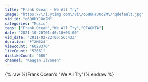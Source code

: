 ```yaml
---
title: "Frank Ocean - We All Try"
image: "https:\/\/i.ytimg.com\/vi\/o6Q6HYJOo2M\/hqdefault.jpg"
vid_id: "o6Q6HYJOo2M"
categories: "Music"
tags: ["Frank Ocean","We All Try","OFWGKTA"]
date: "2021-10-20T01:40:10+03:00"
vid_date: "2011-02-22T06:56:43Z"
duration: "PT2M52S"
viewcount: "6028376"
likeCount: "52661"
dislikeCount: "680"
channel: "Keagan Ilvonen"
---
```

{% raw %}Frank Ocean's &quot;We All Try&quot;{% endraw %}

